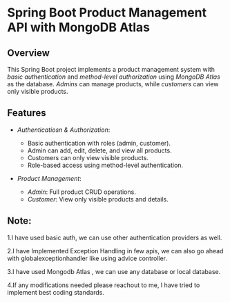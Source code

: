 # Spring Boot Product Management API with MongoDB Atlas

## Overview

This Spring Boot project implements a product management system with *basic authentication* and *method-level authorization* using *MongoDB Atlas* as the database. *Admins* can manage products, while *customers* can view only visible products.

## Features

- *Authenticatiosn & Authorization*: 
  - Basic authentication with roles (admin, customer).
  - Admin can add, edit, delete, and view all products.
  - Customers can only view visible products.
  - Role-based access using method-level authentication.

- *Product Management*:
  - *Admin*: Full product CRUD operations.
  - *Customer*: View only visible products and details.
## Note:
1.I have used basic auth, we can use other authentication providers as well.

2.I have Implemented Exception Handling in few apis, we can also go ahead with globalexceptionhandler like using advice controller.

3.I have used Mongodb Atlas , we can use any database or local database.

4.If any modifications needed please reachout to me, I have tried to implement best coding standards.
